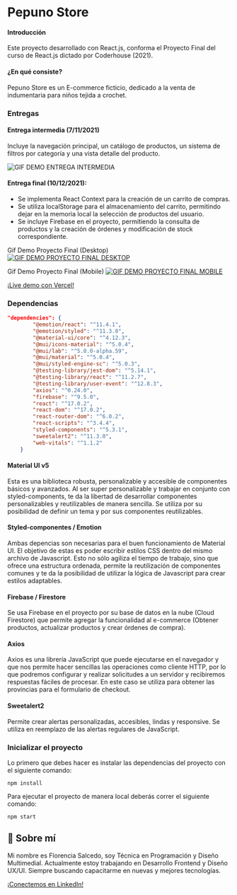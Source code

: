 # Pepuno Store

#### Introducción

Este proyecto desarrollado con React.js, conforma el Proyecto Final del curso de React.js dictado por Coderhouse (2021).

#### ¿En qué consiste?

Pepuno Store es un E-commerce ficticio, dedicado a la venta de indumentaria para niños tejida a crochet.

### Entregas

#### Entrega intermedia (7/11/2021)

Incluye la navegación principal, un catálogo de productos, un sistema de filtros por categoría y una vista detalle del producto.

![GIF DEMO ENTREGA INTERMEDIA](https://media.giphy.com/media/PJpgQcSCW1oAnGjZ1x/giphy.gif)

#### Entrega final (10/12/2021):

-   Se implementa React Context para la creación de un carrito de compras.
-   Se utiliza localStorage para el almacenamiento del carrito, permitindo dejar en la memoria local la selección de productos del usuario.
-   Se incluye Firebase en el proyecto, permitiendo la consulta de productos y la creación de órdenes y modificación de stock correspondiente.

Gif Demo Proyecto Final (Desktop) [![GIF DEMO PROYECTO FINAL DESKTOP](https://media.giphy.com/media/euNAFCnT2bbKYuIk6q/giphy.gif)](https://media.giphy.com/media/3SVCCa5FeSh9PGMGVp/giphy-downsized-large.gif)

Gif Demo Proyecto Final (Mobile) [![GIF DEMO PROYECTO FINAL MOBILE](https://media.giphy.com/media/BCdSDbRJYmQYaaifPe/giphy-downsized-large.gif)](https://media.giphy.com/media/BCdSDbRJYmQYaaifPe/giphy-downsized-large.gif)

[¡Live demo con Vercel!](https://pepunostore.vercel.app/) 

### Dependencias

```json
"dependencies": {
        "@emotion/react": "^11.4.1",
        "@emotion/styled": "^11.3.0",
        "@material-ui/core": "^4.12.3",
        "@mui/icons-material": "^5.0.4",
        "@mui/lab": "^5.0.0-alpha.59",
        "@mui/material": "^5.0.4",
        "@mui/styled-engine-sc": "^5.0.3",
        "@testing-library/jest-dom": "^5.14.1",
        "@testing-library/react": "^11.2.7",
        "@testing-library/user-event": "^12.8.3",
        "axios": "^0.24.0",
        "firebase": "^9.5.0",
        "react": "^17.0.2",
        "react-dom": "^17.0.2",
        "react-router-dom": "^6.0.2",
        "react-scripts": "^3.4.4",
        "styled-components": "^5.3.1",
        "sweetalert2": "^11.3.0",
        "web-vitals": "^1.1.2"
    }
```

#### Material UI v5

Esta es una biblioteca robusta, personalizable y accesible de componentes básicos y avanzados. Al ser super personalizable y trabajar en conjunto con styled-components, te da la libertad de desarrollar componentes personalizables y reutilizables de manera sencilla. Se utiliza por su posibilidad de definir un tema y por sus componentes reutilizables.

#### Styled-componentes / Emotion

Ambas depencias son necesarias para el buen funcionamiento de Material UI. El objetivo de estas es poder escribir estilos CSS dentro del mismo archivo de Javascript. Esto no sólo agiliza el tiempo de trabajo, sino que ofrece una estructura ordenada, permite la reutilización de componentes comunes y te da la posibilidad de utilizar la lógica de Javascript para crear estilos adaptables.

#### Firebase / Firestore

Se usa Firebase en el proyecto por su base de datos en la nube (Cloud Firestore) que permite agregar la funcionalidad al e-commerce (Obtener productos, actualizar productos y crear órdenes de compra).

#### Axios

Axios es una librería JavaScript que puede ejecutarse en el navegador y que nos permite hacer sencillas las operaciones como cliente HTTP, por lo que podremos configurar y realizar solicitudes a un servidor y recibiremos respuestas fáciles de procesar. En este caso se utiliza para obtener las provincias para el formulario de checkout.

#### Sweetalert2

Permite crear alertas personalizadas, accesibles, lindas y responsive. Se utiliza en reemplazo de las alertas regulares de JavaScript.

### Inicializar el proyecto

Lo primero que debes hacer es instalar las dependencias del proyecto con el siguiente comando:

```
npm install
```

Para ejecutar el proyecto de manera local deberás correr el siguiente comando:

```
npm start
```

## 🚀 Sobre mí

Mi nombre es Florencia Salcedo, soy Técnica en Programación y Diseño Multimedial. Actualmente estoy trabajando en Desarrollo Frontend y Diseño UX/UI. Siempre buscando capacitarme en nuevas y mejores tecnologías.

[¡Conectemos en LinkedIn!](https://www.linkedin.com/in/florenciasalcedowd/)
